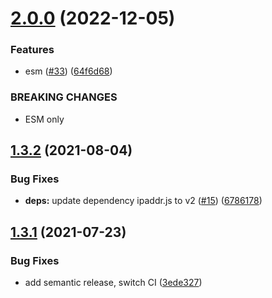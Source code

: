 # [2.0.0](https://github.com/webtorrent/string2compact/compare/v1.3.2...v2.0.0) (2022-12-05)


### Features

* esm ([#33](https://github.com/webtorrent/string2compact/issues/33)) ([64f6d68](https://github.com/webtorrent/string2compact/commit/64f6d68f798fc052752a2ba2272002260d37cfdf))


### BREAKING CHANGES

* ESM only

## [1.3.2](https://github.com/webtorrent/string2compact/compare/v1.3.1...v1.3.2) (2021-08-04)


### Bug Fixes

* **deps:** update dependency ipaddr.js to v2 ([#15](https://github.com/webtorrent/string2compact/issues/15)) ([6786178](https://github.com/webtorrent/string2compact/commit/6786178112e8a45ce86ded49350e179dae71063c))

## [1.3.1](https://github.com/webtorrent/string2compact/compare/v1.3.0...v1.3.1) (2021-07-23)


### Bug Fixes

* add semantic release, switch CI ([3ede327](https://github.com/webtorrent/string2compact/commit/3ede3272843fa945aae19bac1497ae70a1392f24))
